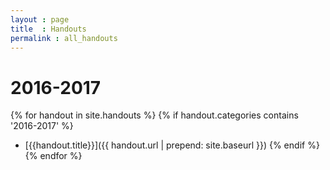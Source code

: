 ```yaml
---
layout : page
title  : Handouts
permalink : all_handouts
---
```


# 2016-2017

{% for handout in site.handouts %}
    {% if handout.categories contains '2016-2017' %}
- [{{handout.title}}]({{ handout.url | prepend: site.baseurl }})
    {% endif %}
{% endfor %}
